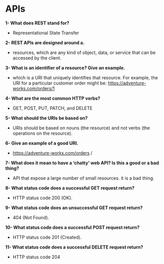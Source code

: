# APIs

**1- What does REST stand for?**

- Representational State Transfer

**2- REST APIs are designed around a.**

- resources, which are any kind of object, data, or service that can be accessed by the client.

**3- What is an identifier of a resource? Give an example.**

- which is a URI that uniquely identifies that resource. For example, the URI for a particular customer order might be: https://adventure-works.com/orders/1

**4- What are the most common HTTP verbs?**

- GET, POST, PUT, PATCH, and DELETE

**5- What should the URIs be based on?**

- URIs should be based on nouns (the resource) and not verbs (the operations on the resource).

**6- Give an example of a good URI.**

- https://adventure-works.com/orders /

**7- What does it mean to have a ‘chatty’ web API? Is this a good or a bad thing?**

- API that expose a large number of small resources. it is a bad thing.

**8- What status code does a successful GET request return?**

- HTTP status code 200 (OK).

**9- What status code does an unsuccessful GET request return?**

- 404 (Not Found).

**10- What status code does a successful POST request return?**

- HTTP status code 201 (Created).

**11- What status code does a successful DELETE request return?**

- HTTP status code 204
